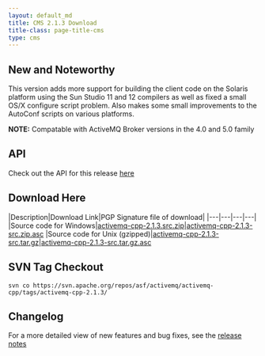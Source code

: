```yaml
---
layout: default_md
title: CMS 2.1.3 Download
title-class: page-title-cms
type: cms
---
```


New and Noteworthy
------------------

This version adds more support for building the client code on the Solaris platform using the Sun Studio 11 and 12 compilers as well as fixed a small OS/X configure script problem. Also makes some small improvements to the AutoConf scripts on various platforms.

**NOTE:** Compatable with ActiveMQ Broker versions in the 4.0 and 5.0 family

API
---

Check out the API for this release [here](../api_docs/activemqcpp-2.1.1)

Download Here
-------------

|Description|Download Link|PGP Signature file of download|
|---|---|---|---|
|Source code for Windows|[activemq-cpp-2.1.3.src.zip](http://archive.apache.org/dist/activemq/activemq-cpp/source/activemq-cpp-2.1.3-src.zip)|[activemq-cpp-2.1.3-src.zip.asc](http://archive.apache.org/dist/activemq/activemq-cpp/source/activemq-cpp-2.1.3-src.zip.asc)
|Source code for Unix (gzipped)|[activemq-cpp-2.1.3-src.tar.gz](http://archive.apache.org/dist/activemq/activemq-cpp/source/activemq-cpp-2.1.3-src.tar.gz)|[activemq-cpp-2.1.3-src.tar.gz.asc](http://archive.apache.org/dist/activemq/activemq-cpp/source/activemq-cpp-2.1.3-src.tar.gz.asc)

SVN Tag Checkout
----------------
```
svn co https://svn.apache.org/repos/asf/activemq/activemq-cpp/tags/activemq-cpp-2.1.3/
```

Changelog
---------

For a more detailed view of new features and bug fixes, see the [release notes](https://issues.apache.org/jira/secure/ReleaseNote.jspa?projectId=12311207&version=12315648)

